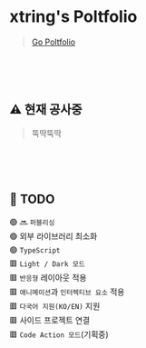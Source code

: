 # xtring's Poltfolio

> [Go Poltfolio](https://hyun940630.github.io)

<br />
<br />
<br />

## ⚠️ 현재 공사중

> 뚝딱뚝딱

<br />
<br />
<br />

## 📗 TODO

🟢 🔜 `퍼블리싱`<br />
🟢 외부 라이브러리 최소화<br />
🟢 `TypeScript`<br />
🟥 `Light / Dark 모드`<br />
🟥 `반응형` 레이아웃 적용<br />
🟥 `애니메이션`과 `인터렉티브 요소` 적용<br />
🟥 `다국어 지원(KO/EN)` 지원<br />
🟥 사이드 프로젝트 연결<br />
🟥 `Code Action 모드`(기획중)<br />
